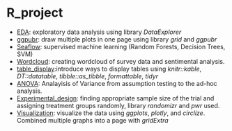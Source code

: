 # R_project
  - [EDA](EDA): exploratory data analysis using library *DataExplorer*
  - [ggpubr](ggpubr): draw multiple plots in one page using library *grid* and *ggpubr*
  - [Seaflow](Seaflow): supervised machine learning (Random Forests, Decision Trees, SVM)
  - [Wordcloud](Wordcloud): creating wordcloud of survey data and sentimental analysis.
  - [table_display](table_display):introduce ways to display tables using *knitr::kable*, *DT::datatable*, *tibble::as_tibble*, *formattable*, *tidyr*
  - [ANOVA](ANOVA): Analayisis of Variance from assumption testing to the ad-hoc analysis.
  - [Experimental_design](Experimental_design): finding appropriate sample size of the trial and assigning treatment groups randomly, library *randomizr* and *pwr* used.  
  - [Visualization](Visualization): visualize the data using *ggplots*, *plotly*, and *circlize*. Combined multiple graphs into a page with *gridExtra*
